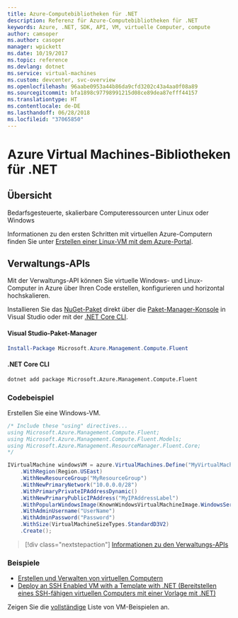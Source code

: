 ```yaml
---
title: Azure-Computebibliotheken für .NET
description: Referenz für Azure-Computebibliotheken für .NET
keywords: Azure, .NET, SDK, API, VM, virtuelle Computer, compute
author: camsoper
ms.author: casoper
manager: wpickett
ms.date: 10/19/2017
ms.topic: reference
ms.devlang: dotnet
ms.service: virtual-machines
ms.custom: devcenter, svc-overview
ms.openlocfilehash: 96aabe0953a44b86da9cfd3202c43a4aa0f08a89
ms.sourcegitcommit: bfa1898c97798991215d08ce89dea87efff44157
ms.translationtype: HT
ms.contentlocale: de-DE
ms.lasthandoff: 06/28/2018
ms.locfileid: "37065850"
---
```

# <a name="azure-virtual-machine-libraries-for-net"></a>Azure Virtual Machines-Bibliotheken für .NET

## <a name="overview"></a>Übersicht

Bedarfsgesteuerte, skalierbare Computeressourcen unter Linux oder Windows

Informationen zu den ersten Schritten mit virtuellen Azure-Computern finden Sie unter [Erstellen einer Linux-VM mit dem Azure-Portal](https://review.docs.microsoft.com/azure/virtual-machines/linux/quick-create-portal).

## <a name="management-apis"></a>Verwaltungs-APIs

Mit der Verwaltungs-API können Sie virtuelle Windows- und Linux-Computer in Azure über Ihren Code erstellen, konfigurieren und horizontal hochskalieren.

Installieren Sie das [NuGet-Paket](https://www.nuget.org/packages/Microsoft.Azure.Management.Compute.Fluent) direkt über die [Paket-Manager-Konsole][PackageManager] in Visual Studio oder mit der [.NET Core CLI][DotNetCLI].

#### <a name="visual-studio-package-manager"></a>Visual Studio-Paket-Manager

```powershell
Install-Package Microsoft.Azure.Management.Compute.Fluent
```

#### <a name="net-core-cli"></a>.NET Core CLI

```bash
dotnet add package Microsoft.Azure.Management.Compute.Fluent
```

### <a name="code-example"></a>Codebeispiel

Erstellen Sie eine Windows-VM.

```csharp
/* Include these "using" directives...
using Microsoft.Azure.Management.Compute.Fluent;
using Microsoft.Azure.Management.Compute.Fluent.Models;
using Microsoft.Azure.Management.ResourceManager.Fluent.Core;
*/

IVirtualMachine windowsVM = azure.VirtualMachines.Define("MyVirtualMachine")
    .WithRegion(Region.USEast)
    .WithNewResourceGroup("MyResourceGroup")
    .WithNewPrimaryNetwork("10.0.0.0/28")
    .WithPrimaryPrivateIPAddressDynamic()
    .WithNewPrimaryPublicIPAddress("MyIPAddressLabel")
    .WithPopularWindowsImage(KnownWindowsVirtualMachineImage.WindowsServer2012R2Datacenter)
    .WithAdminUsername("UserName")
    .WithAdminPassword("Password")
    .WithSize(VirtualMachineSizeTypes.StandardD3V2)
    .Create();
```

> [!div class="nextstepaction"]
> [Informationen zu den Verwaltungs-APIs](https://docs.microsoft.com/dotnet/api/overview/azure/virtualmachines/management?view=azure-dotnet)

### <a name="samples"></a>Beispiele

* [Erstellen und Verwalten von virtuellen Computern](/dotnet/azure/dotnet-sdk-azure-virtual-machine-samples)
* [Deploy an SSH Enabled VM with a Template with .NET (Bereitstellen eines SSH-fähigen virtuellen Computers mit einer Vorlage mit .NET)](https://azure.microsoft.com/resources/samples/resource-manager-dotnet-template-deployment/)

Zeigen Sie die [vollständige](https://azure.microsoft.com/resources/samples/?platform=dotnet&term=VM) Liste von VM-Beispielen an.

[PackageManager]: https://docs.microsoft.com/nuget/tools/package-manager-console
[DotNetCLI]: https://docs.microsoft.com/dotnet/core/tools/dotnet-add-package
